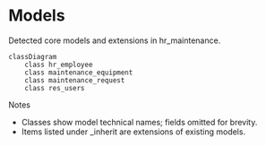 # Models

Detected core models and extensions in hr_maintenance.

```mermaid
classDiagram
    class hr_employee
    class maintenance_equipment
    class maintenance_request
    class res_users
```

Notes
- Classes show model technical names; fields omitted for brevity.
- Items listed under _inherit are extensions of existing models.
